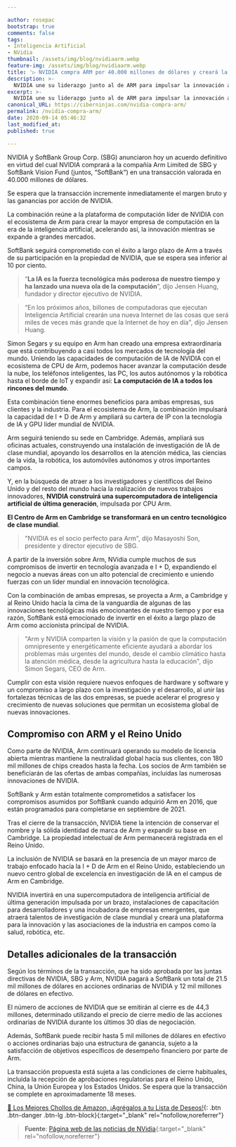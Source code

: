 ```yaml
---

author: rosepac
bootstrap: true
comments: false
tags:
- Inteligencia Artificial
- NVidia
thumbnail: /assets/img/blog/nvidiaarm.webp
feature-img: /assets/img/blog/nvidiaarm.webp
title: '▷ NVIDIA compra ARM por 40.000 millones de dólares y creará la principal empresa de informática del mundo para la era de la IA'
description: >-
  NVIDIA une su liderazgo junto al de ARM para impulsar la innovación a través de la inteligencia artificial.
excerpt: >-
  NVIDIA une su liderazgo junto al de ARM para impulsar la innovación a través de la inteligencia artificial.
canonical_URL: https://ciberninjas.com/nvidia-compra-arm/
permalink: /nvidia-compra-arm/
date: 2020-09-14 05:46:32
last_modified_at: 
published: true

---
```


NVIDIA y SoftBank Group Corp. (SBG) anunciaron hoy un acuerdo definitivo en virtud del cual NVIDIA comprará a la compañía Arm Limited de SBG y SoftBank Vision Fund (juntos, “SoftBank”) en una transacción valorada en 40.000 millones de dólares.

Se espera que la transacción incremente inmediatamente el margen bruto y las ganancias por acción de NVIDIA.

La combinación reúne a la plataforma de computación líder de NVIDIA con el ecosistema de Arm para crear la mayor empresa de computación en la era de la inteligencia artificial, acelerando así, la innovación mientras se expande a grandes mercados.

SoftBank seguirá comprometido con el éxito a largo plazo de Arm a través de su participación en la propiedad de NVIDIA, que se espera sea inferior al 10 por ciento.

> “**La IA es la fuerza tecnológica más poderosa de nuestro tiempo y ha lanzado una nueva ola de la computación**”, dijo Jensen Huang, fundador y director ejecutivo de NVIDIA.

> “En los próximos años, billones de computadoras que ejecutan Inteligencia Artificial crearán una nueva Internet de las cosas que será miles de veces más grande que la Internet de hoy en día", dijo Jensen Huang.

Simon Segars y su equipo en Arm han creado una empresa extraordinaria que está contribuyendo a casi todos los mercados de tecnología del mundo. Uniendo las capacidades de computación de IA de NVIDIA con el ecosistema de CPU de Arm, podemos hacer avanzar la computación desde la nube, los teléfonos inteligentes, las PC, los autos autónomos y la robótica hasta el borde de IoT y expandir así: **La computación de IA a todos los rincones del mundo**.

Esta combinación tiene enormes beneficios para ambas empresas, sus clientes y la industria. Para el ecosistema de Arm, la combinación impulsará la capacidad de I + D de Arm y ampliará su cartera de IP con la tecnología de IA y GPU líder mundial de NVIDIA.

Arm seguirá teniendo su sede en Cambridge. Además, ampliará sus oficinas actuales, construyendo una instalación de investigación de IA de clase mundial, apoyando los desarrollos en la atención médica, las ciencias de la vida, la robótica, los automóviles autónomos y otros importantes campos.

Y, en la búsqueda de atraer a los investigadores y científicos del Reino Unido y del resto del mundo hacía la realización de nuevos trabajos innovadores, **NVIDIA construirá una supercomputadora de inteligencia artificial de última generación**, impulsada por CPU Arm.

**El Centro de Arm en Cambridge se transformará en un centro tecnológico de clase mundial**.

> "NVIDIA es el socio perfecto para Arm", dijo Masayoshi Son, presidente y director ejecutivo de SBG.

A partir de la inversión sobre Arm, NVidia cumple muchos de sus compromisos de invertir en tecnología avanzada e I + D, expandiendo el negocio a nuevas áreas con un alto potencial de crecimiento e uniendo fuerzas con un líder mundial en innovación tecnológica.

Con la combinación de ambas empresas, se proyecta a Arm, a Cambridge y al Reino Unido hacía la cima de la vanguardia de algunas de las innovaciones tecnológicas más emocionantes de nuestro tiempo y por esa razón, SoftBank está emocionado de invertir en el éxito a largo plazo de Arm como accionista principal de NVIDIA.

> "Arm y NVIDIA comparten la visión y la pasión de que la computación omnipresente y energéticamente eficiente ayudará a abordar los problemas más urgentes del mundo, desde el cambio climático hasta la atención médica, desde la agricultura hasta la educación", dijo Simon Segars, CEO de Arm.

Cumplir con esta visión requiere nuevos enfoques de hardware y software y un compromiso a largo plazo con la investigación y el desarrollo, al unir las fortalezas técnicas de las dos empresas, se puede acelerar el progreso y crecimiento de nuevas soluciones que permitan un ecosistema global de nuevas innovaciones.

## **Compromiso con ARM y el Reino Unido**

Como parte de NVIDIA, Arm continuará operando su modelo de licencia abierta mientras mantiene la neutralidad global hacía sus clientes, con 180 mil millones de chips creados hasta la fecha. Los socios de Arm también se beneficiarán de las ofertas de ambas compañías, incluidas las numerosas innovaciones de NVIDIA.

SoftBank y Arm están totalmente comprometidos a satisfacer los compromisos asumidos por SoftBank cuando adquirió Arm en 2016, que están programados para completarse en septiembre de 2021.

Tras el cierre de la transacción, NVIDIA tiene la intención de conservar el nombre y la sólida identidad de marca de Arm y expandir su base en Cambridge. La propiedad intelectual de Arm permanecerá registrada en el Reino Unido.

La inclusión de NVIDIA se basará en la presencia de un mayor marco de trabajo enfocado hacía la I + D de Arm en el Reino Unido, estableciendo un nuevo centro global de excelencia en investigación de IA en el campus de Arm en Cambridge.

NVIDIA invertirá en una supercomputadora de inteligencia artificial de última generación impulsada por un brazo, instalaciones de capacitación para desarrolladores y una incubadora de empresas emergentes, que atraerá talentos de investigación de clase mundial y creará una plataforma para la innovación y las asociaciones de la industria en campos como la salud, robótica, etc.

## **Detalles adicionales de la transacción**

Según los términos de la transacción, que ha sido aprobada por las juntas directivas de NVIDIA, SBG y Arm, NVIDIA pagará a SoftBank un total de 21.5 mil millones de dólares en acciones ordinarias de NVIDIA y 12 mil millones de dólares en efectivo.

El número de acciones de NVIDIA que se emitirán al cierre es de 44,3 millones, determinado utilizando el precio de cierre medio de las acciones ordinarias de NVIDIA durante los últimos 30 días de negociación.

Además, SoftBank puede recibir hasta 5 mil millones de dólares en efectivo o acciones ordinarias bajo una estructura de ganancia, sujeto a la satisfacción de objetivos específicos de desempeño financiero por parte de Arm.

La transacción propuesta está sujeta a las condiciones de cierre habituales, incluida la recepción de aprobaciones regulatorias para el Reino Unido, China, la Unión Europea y los Estados Unidos. Se espera que la transacción se complete en aproximadamente 18 meses.

[🛒 Los Mejores Chollos de Amazon, ¡Agrégalos a tu Lista de Deseos!](/amazon/ "Los Mejores Chollos de Amazon, Ofertas Flash, Black Monday y Amazon Prime Day"){: .btn .btn-danger .btn-lg .btn-block}{:target="_blank" rel="nofollow,noreferrer"}

> **Fuente**: [Página web de las noticias de NVidia](https://nvidianews.nvidia.com/news/nvidia-to-acquire-arm-for-40-billion-creating-worlds-premier-computing-company-for-the-age-of-ai "Página web de las noticias de NVidia"){:target="_blank" rel="nofollow,noreferrer"}